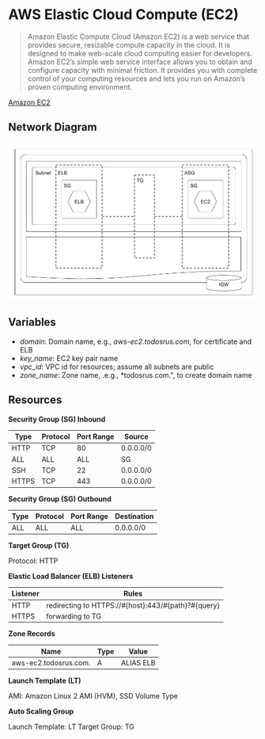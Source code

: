 # AWS Elastic Cloud Compute (EC2)

> Amazon Elastic Compute Cloud (Amazon EC2) is a web service that provides secure, resizable compute capacity in the cloud. It is designed to make web-scale cloud computing easier for developers. Amazon EC2’s simple web service interface allows you to obtain and configure capacity with minimal friction. It provides you with complete control of your computing resources and lets you run on Amazon’s proven computing environment.

[Amazon EC2](https://aws.amazon.com/ec2/)

## Network Diagram

![Network Diagram](aws-ec2.png)

## Variables

- *domain*: Domain name, e.g., *aws-ec2.todosrus.com*, for certificate and ELB  
- *key_name*: EC2 key pair name
- *vpc_id*: VPC id for resources; assume all subnets are public
- *zone_name*: Zone name, .e.g., *todosrus.com.", to create domain name

## Resources

**Security Group (SG) Inbound**

| Type  | Protocol | Port Range | Source    |
| ----- | -------- | ---------- | --------- |
| HTTP  | TCP      | 80         | 0.0.0.0/0 |
| ALL   | ALL      | ALL        | SG        |
| SSH   | TCP      | 22         | 0.0.0.0/0 |
| HTTPS | TCP      | 443        | 0.0.0.0/0 |

**Security Group (SG) Outbound**

| Type  | Protocol | Port Range | Destination |
| ----- | -------- | ---------- | ----------- |
| ALL   | ALL      | ALL        | 0.0.0.0/0   |

**Target Group (TG)**

Protocol: HTTP

**Elastic Load Balancer (ELB) Listeners**

| Listener | Rules                                               |
| -------- | --------------------------------------------------- |
| HTTP     | redirecting to HTTPS://#{host}:443/#{path}?#{query} |
| HTTPS    | forwarding to TG                                    |

**Zone Records**

| Name                  | Type | Value     |
| --------------------- | ---- | --------- |
| aws-ec2.todosrus.com. | A    | ALIAS ELB |

**Launch Template (LT)**

AMI: Amazon Linux 2 AMI (HVM), SSD Volume Type

**Auto Scaling Group**

Launch Template: LT
Target Group: TG

